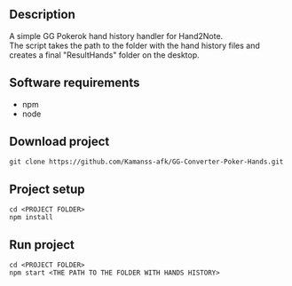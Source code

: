 ## Description
A simple GG Pokerok hand history handler for Hand2Note.\
The script takes the path to the folder with the hand history files and creates a final "ResultHands" folder on the desktop.

## Software requirements
- npm
- node

## Download project
```
git clone https://github.com/Kamanss-afk/GG-Converter-Poker-Hands.git
```

## Project setup
```
cd <PROJECT FOLDER>
npm install
```

## Run project
```
cd <PROJECT FOLDER>
npm start <THE PATH TO THE FOLDER WITH HANDS HISTORY>
```
